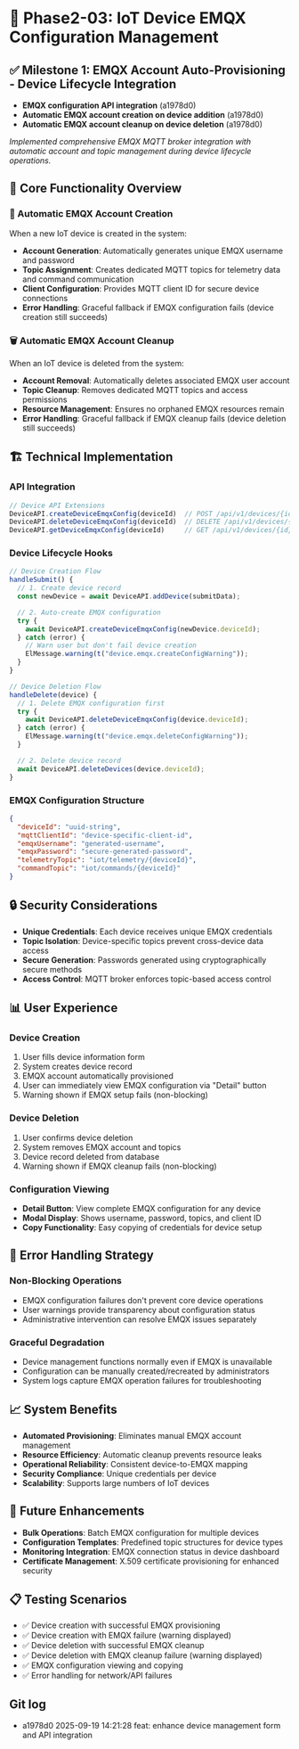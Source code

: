 
# 📡 **Phase2-03: IoT Device EMQX Configuration Management**

## ✅ **Milestone 1: EMQX Account Auto-Provisioning - Device Lifecycle Integration**

- **EMQX configuration API integration** (a1978d0)
- **Automatic EMQX account creation on device addition** (a1978d0)
- **Automatic EMQX account cleanup on device deletion** (a1978d0)

*Implemented comprehensive EMQX MQTT broker integration with automatic account and topic management during device lifecycle operations.*

## 🎯 **Core Functionality Overview**

### **🔐 Automatic EMQX Account Creation**

When a new IoT device is created in the system:

- **Account Generation**: Automatically generates unique EMQX username and password
- **Topic Assignment**: Creates dedicated MQTT topics for telemetry data and command communication
- **Client Configuration**: Provides MQTT client ID for secure device connections
- **Error Handling**: Graceful fallback if EMQX configuration fails (device creation still succeeds)

### **🗑️ Automatic EMQX Account Cleanup**

When an IoT device is deleted from the system:

- **Account Removal**: Automatically deletes associated EMQX user account
- **Topic Cleanup**: Removes dedicated MQTT topics and access permissions
- **Resource Management**: Ensures no orphaned EMQX resources remain
- **Error Handling**: Graceful fallback if EMQX cleanup fails (device deletion still succeeds)

## 🏗️ **Technical Implementation**

### **API Integration**

```typescript
// Device API Extensions
DeviceAPI.createDeviceEmqxConfig(deviceId)  // POST /api/v1/devices/{id}/emqx-config
DeviceAPI.deleteDeviceEmqxConfig(deviceId)  // DELETE /api/v1/devices/{id}/emqx-config
DeviceAPI.getDeviceEmqxConfig(deviceId)     // GET /api/v1/devices/{id}/emqx-config
```

### **Device Lifecycle Hooks**

```typescript
// Device Creation Flow
handleSubmit() {
  // 1. Create device record
  const newDevice = await DeviceAPI.addDevice(submitData);

  // 2. Auto-create EMQX configuration
  try {
    await DeviceAPI.createDeviceEmqxConfig(newDevice.deviceId);
  } catch (error) {
    // Warn user but don't fail device creation
    ElMessage.warning(t("device.emqx.createConfigWarning"));
  }
}

// Device Deletion Flow
handleDelete(device) {
  // 1. Delete EMQX configuration first
  try {
    await DeviceAPI.deleteDeviceEmqxConfig(device.deviceId);
  } catch (error) {
    ElMessage.warning(t("device.emqx.deleteConfigWarning"));
  }

  // 2. Delete device record
  await DeviceAPI.deleteDevices(device.deviceId);
}
```

### **EMQX Configuration Structure**

```json
{
  "deviceId": "uuid-string",
  "mqttClientId": "device-specific-client-id",
  "emqxUsername": "generated-username",
  "emqxPassword": "secure-generated-password",
  "telemetryTopic": "iot/telemetry/{deviceId}",
  "commandTopic": "iot/commands/{deviceId}"
}
```

## 🔒 **Security Considerations**

- **Unique Credentials**: Each device receives unique EMQX credentials
- **Topic Isolation**: Device-specific topics prevent cross-device data access
- **Secure Generation**: Passwords generated using cryptographically secure methods
- **Access Control**: MQTT broker enforces topic-based access control

## 📊 **User Experience**

### **Device Creation**

1. User fills device information form
2. System creates device record
3. EMQX account automatically provisioned
4. User can immediately view EMQX configuration via "Detail" button
5. Warning shown if EMQX setup fails (non-blocking)

### **Device Deletion**

1. User confirms device deletion
2. System removes EMQX account and topics
3. Device record deleted from database
4. Warning shown if EMQX cleanup fails (non-blocking)

### **Configuration Viewing**

- **Detail Button**: View complete EMQX configuration for any device
- **Modal Display**: Shows username, password, topics, and client ID
- **Copy Functionality**: Easy copying of credentials for device setup

## 🧪 **Error Handling Strategy**

### **Non-Blocking Operations**

- EMQX configuration failures don't prevent core device operations
- User warnings provide transparency about configuration status
- Administrative intervention can resolve EMQX issues separately

### **Graceful Degradation**

- Device management functions normally even if EMQX is unavailable
- Configuration can be manually created/recreated by administrators
- System logs capture EMQX operation failures for troubleshooting

## 📈 **System Benefits**

- **Automated Provisioning**: Eliminates manual EMQX account management
- **Resource Efficiency**: Automatic cleanup prevents resource leaks
- **Operational Reliability**: Consistent device-to-EMQX mapping
- **Security Compliance**: Unique credentials per device
- **Scalability**: Supports large numbers of IoT devices

## 🔄 **Future Enhancements**

- **Bulk Operations**: Batch EMQX configuration for multiple devices
- **Configuration Templates**: Predefined topic structures for device types
- **Monitoring Integration**: EMQX connection status in device dashboard
- **Certificate Management**: X.509 certificate provisioning for enhanced security

## 📋 **Testing Scenarios**

- ✅ Device creation with successful EMQX provisioning
- ✅ Device creation with EMQX failure (warning displayed)
- ✅ Device deletion with successful EMQX cleanup
- ✅ Device deletion with EMQX cleanup failure (warning displayed)
- ✅ EMQX configuration viewing and copying
- ✅ Error handling for network/API failures

## Git log

- a1978d0 2025-09-19 14:21:28 feat: enhance device management form and API integration
